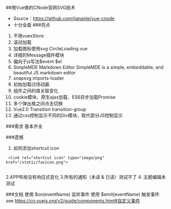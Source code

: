 ##用Vue做的CNode官网SVG技术
- Source：https://github.com/jiananle/vue-cnode
- 十分全面
###亮点
1. 不用vuexStore
2. 滚动加载
3. 加载图标使用svg CircleLoading.vue
4. 详细的Message插件模块
5. 偏向于js写法$event $el 
6. SimpleMDE Markdown Editor SimpleMDE is a simple, embeddable, and beautiful JS markdown editor
7. snapsvg imports-loader
8. 初始加载过场动画
9. 组件之间的值关联变化
10. cookie模块、原生ajax加载、ES6异步加载Promise
11. 多个弹出框之间点击切换
12. Vue2.0 Transition transition-group
13. 通过css控制显示不同的Div模块，取代部分JS控制显示


###需求
基本齐全

###遗憾

1. 如何添加shortcut icon
```
 <link rel="shortcut icon" type="image/png" href="/static/favicon.png">
 
```
2.APP布局没有响应式变化
3.所有的通知（未读 & 已读）测试不了
4. 主题编辑未测试

###文档
使用 $on(eventName) 监听事件
使用 $emit(eventName) 触发事件
see https://cn.vuejs.org/v2/guide/components.html#自定义事件